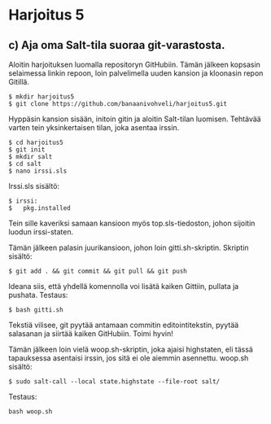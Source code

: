 # Harjoitus 5

## c) Aja oma Salt-tila suoraa git-varastosta.

Aloitin harjoituksen luomalla repositoryn GitHubiin. Tämän jälkeen kopsasin selaimessa linkin repoon, loin palvelimella uuden kansion ja
kloonasin repon Gitillä.

	$ mkdir harjoitus5
	$ git clone https://github.com/banaanivohveli/harjoitus5.git

Hyppäsin kansion sisään, initoin gitin ja aloitin Salt-tilan luomisen. Tehtävää varten tein yksinkertaisen tilan, joka asentaa irssin.

	$ cd harjoitus5
	$ git init
	$ mkdir salt
	$ cd salt
	$ nano irssi.sls

Irssi.sls sisältö:

	$ irssi:
	$   pkg.installed

Tein sille kaveriksi samaan kansioon myös top.sls-tiedoston, johon sijoitin luodun irssi-staten.


Tämän jälkeen palasin juurikansioon, johon loin gitti.sh-skriptin.
Skriptin sisältö:
	
	$ git add . && git commit && git pull && git push

Ideana siis, että yhdellä komennolla voi lisätä kaiken Gittiin, pullata ja pushata. Testaus:
	
	$ bash gitti.sh

Tekstiä vilisee, git pyytää antamaan commitin editointitekstin, pyytää salasanan ja siirtää kaiken GitHubiin. Toimi hyvin!

Tämän jälkeen loin vielä woop.sh-skriptin, joka ajaisi highstaten, eli tässä tapauksessa asentaisi irssin, jos sitä ei ole aiemmin asennettu. 
woop.sh sisältö:

	$ sudo salt-call --local state.highstate --file-root salt/

Testaus:

	bash woop.sh


